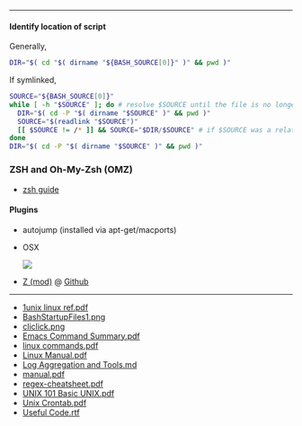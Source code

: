 ---


#### Identify location of script

Generally,

```bash
DIR="$( cd "$( dirname "${BASH_SOURCE[0]}" )" && pwd )"
```

If symlinked,

```bash
SOURCE="${BASH_SOURCE[0]}"
while [ -h "$SOURCE" ]; do # resolve $SOURCE until the file is no longer a symlink
  DIR="$( cd -P "$( dirname "$SOURCE" )" && pwd )"
  SOURCE="$(readlink "$SOURCE")"
  [[ $SOURCE != /* ]] && SOURCE="$DIR/$SOURCE" # if $SOURCE was a relative symlink, we need to resolve it relative to the path where the symlink file was located
done
DIR="$( cd -P "$( dirname "$SOURCE" )" && pwd )"
```

### ZSH and Oh-My-Zsh (OMZ)
- [zsh guide](http://zsh.sourceforge.net/Guide/zshguide06.html)

#### Plugins

- autojump (installed via apt-get/macports)

- OSX

    ![](https://raw.githubusercontent.com/sethc23/sethc23.github.io/master/_wiki/Linux_Unix/osx_zsh.jpg)

- [Z (mod)](https://github.com/rupa/z) @  [Github](https://raw.githubusercontent.com/rupa/z/master/README)




- - -
- [1unix linux ref.pdf](Linux_Unix/1unix_linux_ref.pdf)
- [BashStartupFiles1.png](Linux_Unix/BashStartupFiles1.png)
- [cliclick.png](Linux_Unix/cliclick.png)
- [Emacs Command Summary.pdf](Linux_Unix/Emacs_Command_Summary.pdf)
- [linux commands.pdf](Linux_Unix/linux_commands.pdf)
- [Linux Manual.pdf](Linux_Unix/Linux_Manual.pdf)
- [Log Aggregation and Tools.md](Linux_Unix/Log_Aggregation_and_Tools.md)
- [manual.pdf](Linux_Unix/manual.pdf)
- [regex-cheatsheet.pdf](Linux_Unix/regex-cheatsheet.pdf)
- [UNIX 101  Basic UNIX.pdf](Linux_Unix/UNIX_101__Basic_UNIX.pdf)
- [Unix Crontab.pdf](Linux_Unix/Unix_Crontab.pdf)
- [Useful Code.rtf](Linux_Unix/Useful_Code.rtf)